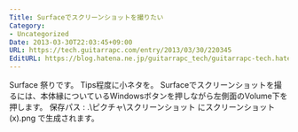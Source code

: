```yaml
---
Title: Surfaceでスクリーンショットを撮りたい
Category:
- Uncategorized
Date: 2013-03-30T22:03:45+09:00
URL: https://tech.guitarrapc.com/entry/2013/03/30/220345
EditURL: https://blog.hatena.ne.jp/guitarrapc_tech/guitarrapc-tech.hatenablog.com/atom/entry/11696248318757675471
---
```


<p>Surface 祭りです。 Tips程度に小ネタを。 Surfaceでスクリーンショットを撮るには、本体縁についているWindowsボタンを押しながら左側面のVolume下を押します。 保存パス : .\ピクチャ\スクリーンショット にスクリーンショット (x).png で生成されます。 </p>
